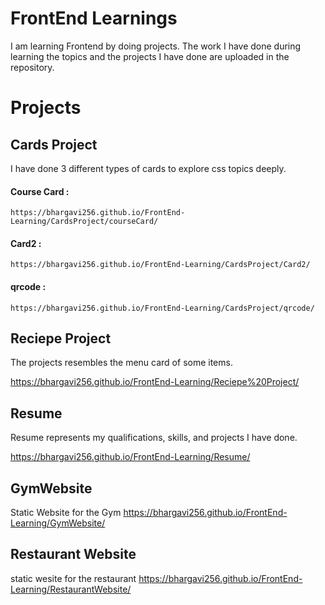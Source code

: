 
# FrontEnd Learnings

I am learning Frontend by doing projects.
The work I have done during learning the topics and the projects I have done are uploaded in the repository.

# Projects 
## Cards Project
 I have done 3 different types of cards to explore css topics deeply.
#### Course Card :
    https://bhargavi256.github.io/FrontEnd-Learning/CardsProject/courseCard/
    
#### Card2 :
    https://bhargavi256.github.io/FrontEnd-Learning/CardsProject/Card2/
    
#### qrcode :
    https://bhargavi256.github.io/FrontEnd-Learning/CardsProject/qrcode/
    

## Reciepe Project
  
  The projects resembles the menu card of some items.

  https://bhargavi256.github.io/FrontEnd-Learning/Reciepe%20Project/

## Resume
  Resume represents my qualifications, skills, and projects I have done.
  
  https://bhargavi256.github.io/FrontEnd-Learning/Resume/ 

## GymWebsite
Static Website for the Gym
https://bhargavi256.github.io/FrontEnd-Learning/GymWebsite/

## Restaurant Website
static wesite for the restaurant
https://bhargavi256.github.io/FrontEnd-Learning/RestaurantWebsite/
